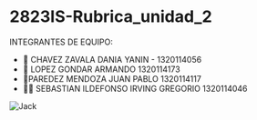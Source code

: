 # 2823IS-Rubrica_unidad_2

INTEGRANTES DE EQUIPO:

- 🙋 CHAVEZ ZAVALA DANIA YANIN - 1320114056
- 🙋‍ LOPEZ GONDAR ARMANDO 1320114173
- 🙋‍PAREDEZ MENDOZA JUAN PABLO 1320114117
- 🙋‍♂️ SEBASTIAN ILDEFONSO IRVING GREGORIO 1320114046

![Jack](https://media.tenor.com/3OuELqnK2tcAAAAM/jackfrost-jackfrostpersona.gif "Jack")
